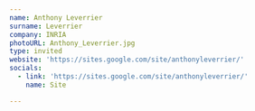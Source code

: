 ```yaml
---
name: Anthony Leverrier
surname: Leverrier
company: INRIA
photoURL: Anthony_Leverrier.jpg
type: invited
website: 'https://sites.google.com/site/anthonyleverrier/'
socials:
  - link: 'https://sites.google.com/site/anthonyleverrier/'
    name: Site

---
```

